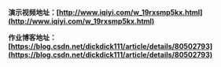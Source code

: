 **演示视频地址：[http://www.iqiyi.com/w_19rxsmp5kx.html](http://www.iqiyi.com/w_19rxsmp5kx.html)**

**作业博客地址： [https://blog.csdn.net/dickdick111/article/details/80502793](https://blog.csdn.net/dickdick111/article/details/80502793)**
